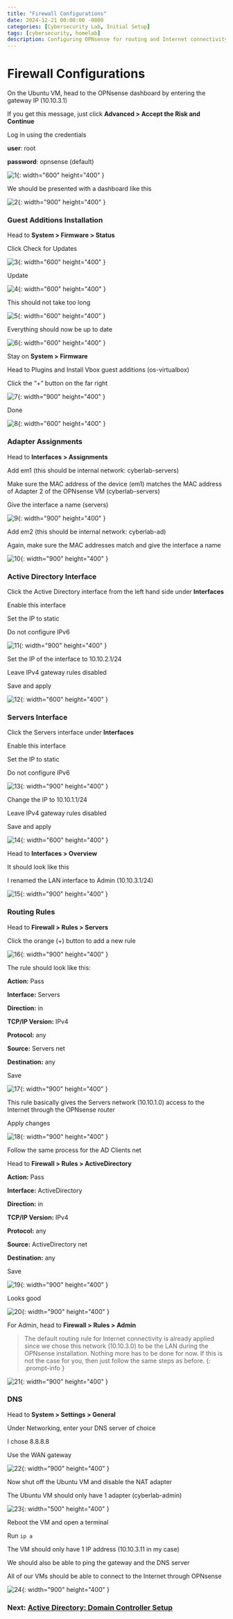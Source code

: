 ```yaml
---
title: "Firewall Configurations"
date: 2024-12-21 00:00:00 -0800
categories: [Cybersecurity Lab, Initial Setup]
tags: [cybersecurity, homelab]
description: Configuring OPNsense for routing and Internet connectivity for all VMs.
---
```


# Firewall Configurations

On the Ubuntu VM, head to the OPNsense dashboard by entering the gateway IP (10.10.3.1)

If you get this message, just click **Advanced > Accept the Risk and Continue**

Log in using the credentials

**user**: root

**password**: opnsense (default)

![1](/assets/img/cyberlab/setup/routing/1.png){: width="600" height="400" }

We should be presented with a dashboard like this

![2](/assets/img/cyberlab/setup/routing/2.png){: width="900" height="400" }

### Guest Additions Installation

Head to **System > Firmware > Status**

Click Check for Updates

![3](/assets/img/cyberlab/setup/routing/3.png){: width="600" height="400" }

Update

![4](/assets/img/cyberlab/setup/routing/4.png){: width="600" height="400" }

This should not take too long

![5](/assets/img/cyberlab/setup/routing/5.png){: width="600" height="400" }

Everything should now be up to date

![6](/assets/img/cyberlab/setup/routing/6.png){: width="600" height="400" }

Stay on **System > Firmware**

Head to Plugins and Install Vbox guest additions (os-virtualbox)

Click the “+” button on the far right

![7](/assets/img/cyberlab/setup/routing/7.png){: width="900" height="400" }

Done

![8](/assets/img/cyberlab/setup/routing/8.png){: width="600" height="400" }

### Adapter Assignments

Head to **Interfaces > Assignments**

Add em1 (this should be internal network: cyberlab-servers)

Make sure the MAC address of the device (em1) matches the MAC address of Adapter 2 of the OPNsense VM (cyberlab-servers)

Give the interface a name (servers)

![9](/assets/img/cyberlab/setup/routing/9.png){: width="900" height="400" }

Add em2 (this should be internal network: cyberlab-ad)

Again, make sure the MAC addresses match and give the interface a name

![10](/assets/img/cyberlab/setup/routing/10.png){: width="900" height="400" }

### Active Directory Interface

Click the Active Directory interface from the left hand side under **Interfaces**

Enable this interface

Set the IP to static 

Do not configure IPv6

![11](/assets/img/cyberlab/setup/routing/11.png){: width="900" height="400" }

Set the IP of the interface to 10.10.2.1/24

Leave IPv4 gateway rules disabled

Save and apply

![12](/assets/img/cyberlab/setup/routing/12.png){: width="600" height="400" }

### Servers Interface

Click the Servers interface under **Interfaces**

Enable this interface

Set the IP to static 

Do not configure IPv6

![13](/assets/img/cyberlab/setup/routing/13.png){: width="900" height="400" }

Change the IP to 10.10.1.1/24

Leave IPv4 gateway rules disabled

Save and apply

![14](/assets/img/cyberlab/setup/routing/14.png){: width="600" height="400" }

Head to **Interfaces > Overview**

It should look like this

I renamed the LAN interface to Admin (10.10.3.1/24)

![15](/assets/img/cyberlab/setup/routing/15.png){: width="900" height="400" }

### Routing Rules

Head to **Firewall > Rules > Servers**

Click the orange (+) button to add a new rule

![16](/assets/img/cyberlab/setup/routing/16.png){: width="900" height="400" }

The rule should look like this:

**Action:** Pass

**Interface:** Servers

**Direction:** in

**TCP/IP Version:** IPv4

**Protocol:** any

**Source:** Servers net

**Destination:** any

Save

![17](/assets/img/cyberlab/setup/routing/17.png){: width="900" height="400" }

This rule basically gives the Servers network (10.10.1.0) access to the Internet through the OPNsense router

Apply changes

![18](/assets/img/cyberlab/setup/routing/18.png){: width="900" height="400" }

Follow the same process for the AD Clients net

Head to **Firewall > Rules > ActiveDirectory**

**Action:** Pass

**Interface:** ActiveDirectory

**Direction:** in

**TCP/IP Version:** IPv4

**Protocol:** any

**Source:** ActiveDirectory net

**Destination:** any

Save

![19](/assets/img/cyberlab/setup/routing/19.png){: width="900" height="400" }

Looks good

![20](/assets/img/cyberlab/setup/routing/20.png){: width="900" height="400" }

For Admin, head to **Firewall > Rules > Admin**

> The default routing rule for Internet connectivity is already applied since we chose this network (10.10.3.0) to be the LAN during the OPNsense installation.
> Nothing more has to be done for now. If this is not the case for you, then just follow the same steps as before.
{: .prompt-info }

![21](/assets/img/cyberlab/setup/routing/21.png){: width="900" height="400" }

### DNS

Head to **System > Settings > General**

Under Networking, enter your DNS server of choice

I chose 8.8.8.8

Use the WAN gateway

![22](/assets/img/cyberlab/setup/routing/22.png){: width="900" height="400" }

Now shut off the Ubuntu VM and disable the NAT adapter

The Ubuntu VM should only have 1 adapter (cyberlab-admin)

![23](/assets/img/cyberlab/setup/routing/23.png){: width="500" height="400" }

Reboot the VM and open a terminal

Run ``ip a``

The VM should only have 1 IP address (10.10.3.11 in my case)

We should also be able to ping the gateway and the DNS server

All of our VMs should be able to connect to the Internet through OPNsense

![24](/assets/img/cyberlab/setup/routing/24.png){: width="900" height="400" }

### **Next**: [Active Directory: Domain Controller Setup](/posts/domain-controller)